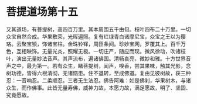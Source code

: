 # 菩提道场第十五
又其道场，有菩提树，高四百万里。其本周围五千由旬。枝叶四布二十万里。一切众宝自然合成。华果敷荣，光晖遍照。复有红绿青白诸摩尼宝，众宝之王以为璎珞。云聚宝锁，饰诸宝柱。金珠铃铎，周匝条间。珍妙宝网，罗覆其上。百千万色，互相映饰。无量光炎，照耀无极。一切庄严，随应而现。微风徐动，吹诸枝叶，演出无量妙法音声。其声流布，遍诸佛国。清畅哀亮，微妙和雅。十方世界音声之中，最为第一。若有众生，睹菩提树，闻声，嗅香，尝其果味，触其光影，念树功德，皆得六根清彻，无诸恼患。住不退转，至成佛道。复由见彼树故，获三种忍：一音响忍。二柔顺忍。三者无生法忍。佛告阿难：如是佛刹，华果树木，与诸众生，而作佛事。此皆无量寿佛，威神力故，本愿力故，满足愿故，明了、坚固、究竟愿故。
